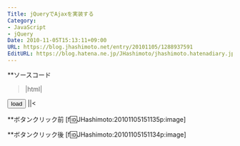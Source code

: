 ```yaml
---
Title: jQueryでAjaxを実装する
Category:
- JavaScript
- jQuery
Date: 2010-11-05T15:13:11+09:00
URL: https://blog.jhashimoto.net/entry/20101105/1288937591
EditURL: https://blog.hatena.ne.jp/JHashimoto/jhashimoto.hatenadiary.jp/atom/entry/12921228815717258602
---
```


**ソースコード
>|html|
<!DOCTYPE html PUBLIC "-//W3C//DTD XHTML 1.0 Transitional//EN" "http://www.w3.org/TR/xhtml1/DTD/xhtml1-transitional.dtd">
<html>
<head>
<meta http-equiv="content-type" content="text/html; charset=utf-8" />
</head>
<body>
<div id="contents"></div>
<input id="load" type="button" value="load" />
</body>
<script type="text/javascript" src="http://ajax.googleapis.com/ajax/libs/jquery/1.4/jquery.min.js"></script>
<script type="text/javascript">
(function ($) {
	$(document).ready(function () {
		$('#load').click(function () {
			// Ajaxリクエストのレスポンスを表示
			$('#contents').load('HelloWorld.html');
		});
	})
})(jQuery);
</script>
</html>
||<

**ボタンクリック前
[f:id:JHashimoto:20101105151135p:image]

**ボタンクリック後
[f:id:JHashimoto:20101105151134p:image]
